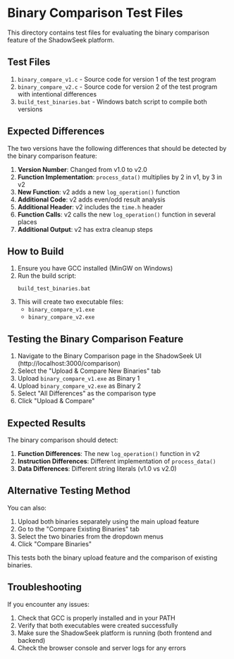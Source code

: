 # Binary Comparison Test Files

This directory contains test files for evaluating the binary comparison feature of the ShadowSeek platform.

## Test Files

1. `binary_compare_v1.c` - Source code for version 1 of the test program
2. `binary_compare_v2.c` - Source code for version 2 of the test program with intentional differences
3. `build_test_binaries.bat` - Windows batch script to compile both versions

## Expected Differences

The two versions have the following differences that should be detected by the binary comparison feature:

1. **Version Number**: Changed from v1.0 to v2.0
2. **Function Implementation**: `process_data()` multiplies by 2 in v1, by 3 in v2
3. **New Function**: v2 adds a new `log_operation()` function
4. **Additional Code**: v2 adds even/odd result analysis
5. **Additional Header**: v2 includes the `time.h` header
6. **Function Calls**: v2 calls the new `log_operation()` function in several places
7. **Additional Output**: v2 has extra cleanup steps

## How to Build

1. Ensure you have GCC installed (MinGW on Windows)
2. Run the build script:
   ```
   build_test_binaries.bat
   ```
3. This will create two executable files:
   - `binary_compare_v1.exe`
   - `binary_compare_v2.exe`

## Testing the Binary Comparison Feature

1. Navigate to the Binary Comparison page in the ShadowSeek UI (http://localhost:3000/comparison)
2. Select the "Upload & Compare New Binaries" tab
3. Upload `binary_compare_v1.exe` as Binary 1
4. Upload `binary_compare_v2.exe` as Binary 2
5. Select "All Differences" as the comparison type
6. Click "Upload & Compare"

## Expected Results

The binary comparison should detect:

1. **Function Differences**: The new `log_operation()` function in v2
2. **Instruction Differences**: Different implementation of `process_data()`
3. **Data Differences**: Different string literals (v1.0 vs v2.0)

## Alternative Testing Method

You can also:

1. Upload both binaries separately using the main upload feature
2. Go to the "Compare Existing Binaries" tab
3. Select the two binaries from the dropdown menus
4. Click "Compare Binaries"

This tests both the binary upload feature and the comparison of existing binaries.

## Troubleshooting

If you encounter any issues:

1. Check that GCC is properly installed and in your PATH
2. Verify that both executables were created successfully
3. Make sure the ShadowSeek platform is running (both frontend and backend)
4. Check the browser console and server logs for any errors 